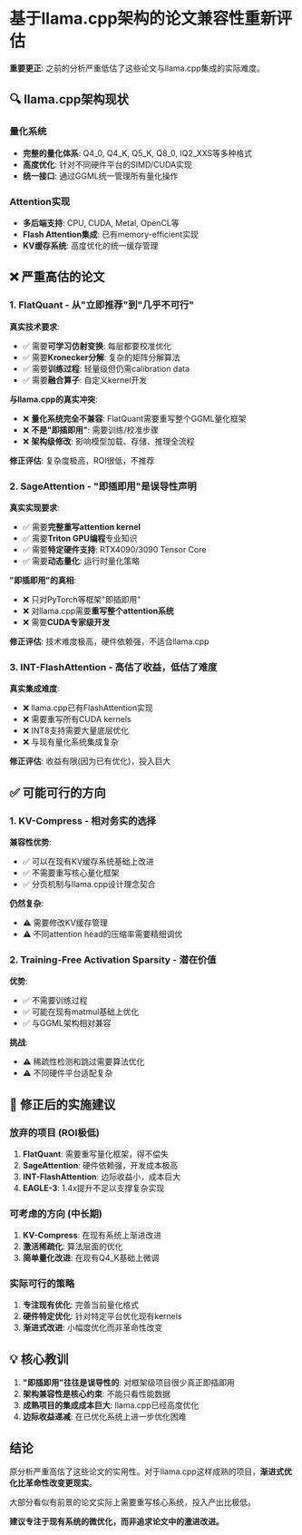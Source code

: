 # 基于llama.cpp架构的论文兼容性重新评估

**重要更正**: 之前的分析严重低估了这些论文与llama.cpp集成的实际难度。

## 🔍 llama.cpp架构现状

### 量化系统
- **完整的量化体系**: Q4_0, Q4_K, Q5_K, Q8_0, IQ2_XXS等多种格式
- **高度优化**: 针对不同硬件平台的SIMD/CUDA实现
- **统一接口**: 通过GGML统一管理所有量化操作

### Attention实现
- **多后端支持**: CPU, CUDA, Metal, OpenCL等
- **Flash Attention集成**: 已有memory-efficient实现
- **KV缓存系统**: 高度优化的统一缓存管理

## ❌ 严重高估的论文

### 1. FlatQuant - 从"立即推荐"到"几乎不可行"

**真实技术要求**:
- ✅ 需要**可学习仿射变换**: 每层都要校准优化
- ✅ 需要**Kronecker分解**: 复杂的矩阵分解算法
- ✅ 需要**训练过程**: 轻量级但仍需calibration data
- ✅ 需要**融合算子**: 自定义kernel开发

**与llama.cpp的真实冲突**:
- ❌ **量化系统完全不兼容**: FlatQuant需要重写整个GGML量化框架
- ❌ **不是"即插即用"**: 需要训练/校准步骤
- ❌ **架构级修改**: 影响模型加载、存储、推理全流程

**修正评估**: 复杂度极高，ROI很低，不推荐

### 2. SageAttention - "即插即用"是误导性声明

**真实实现要求**:
- ✅ 需要**完整重写attention kernel**
- ✅ 需要**Triton GPU编程**专业知识  
- ✅ 需要**特定硬件支持**: RTX4090/3090 Tensor Core
- ✅ 需要**动态量化**: 运行时量化策略

**"即插即用"的真相**:
- ❌ 只对PyTorch等框架"即插即用"
- ❌ 对llama.cpp需要**重写整个attention系统**
- ❌ 需要**CUDA专家级开发**

**修正评估**: 技术难度极高，硬件依赖强，不适合llama.cpp

### 3. INT-FlashAttention - 高估了收益，低估了难度

**真实集成难度**:
- ❌ llama.cpp已有FlashAttention实现
- ❌ 需要重写所有CUDA kernels
- ❌ INT8支持需要大量底层优化
- ❌ 与现有量化系统集成复杂

**修正评估**: 收益有限(因为已有优化)，投入巨大

## ✅ 可能可行的方向

### 1. KV-Compress - 相对务实的选择

**兼容性优势**:
- ✅ 可以在现有KV缓存系统基础上改进
- ✅ 不需要重写核心量化框架
- ✅ 分页机制与llama.cpp设计理念契合

**仍然复杂**:
- ⚠️ 需要修改KV缓存管理
- ⚠️ 不同attention head的压缩率需要精细调优

### 2. Training-Free Activation Sparsity - 潜在价值

**优势**:
- ✅ 不需要训练过程
- ✅ 可能在现有matmul基础上优化
- ✅ 与GGML架构相对兼容

**挑战**:
- ⚠️ 稀疏性检测和跳过需要算法优化
- ⚠️ 不同硬件平台适配复杂

## 🎯 修正后的实施建议

### 放弃的项目 (ROI极低)
1. **FlatQuant**: 需要重写量化框架，得不偿失
2. **SageAttention**: 硬件依赖强，开发成本极高  
3. **INT-FlashAttention**: 边际收益小，成本巨大
4. **EAGLE-3**: 1.4x提升不足以支撑复杂实现

### 可考虑的方向 (中长期)
1. **KV-Compress**: 在现有系统上渐进改进
2. **激活稀疏化**: 算法层面的优化
3. **简单量化改进**: 在现有Q4_K基础上微调

### 实际可行的策略
1. **专注现有优化**: 完善当前量化格式
2. **硬件特定优化**: 针对特定平台优化现有kernels  
3. **渐进式改进**: 小幅度优化而非革命性改变

## 💡 核心教训

1. **"即插即用"往往是误导性的**: 对框架级项目很少真正即插即用
2. **架构兼容性是核心约束**: 不能只看性能数据
3. **成熟项目的集成成本巨大**: llama.cpp已经高度优化
4. **边际收益递减**: 在已优化系统上进一步优化困难

## 结论

原分析严重高估了这些论文的实用性。对于llama.cpp这样成熟的项目，**渐进式优化比革命性改变更现实**。

大部分看似有前景的论文实际上需要重写核心系统，投入产出比极低。

**建议专注于现有系统的微优化，而非追求论文中的激进改进。**